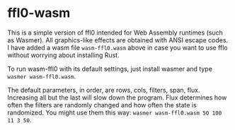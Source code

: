# ffl0-wasm

This is a simple version of ffl0 intended for Web Assembly runtimes (such as Wasmer). All graphics-like effects are obtained with ANSI escape codes. I have added a wasm file  `wasm-ffl0.wasm` above in case you want to use fflo without worrying about installing Rust.

To run wasm-ffl0 with its default settings, just install wasmer and type `wasmer wasm-ffl0.wasm`.

The default parameters, in order, are rows, cols, filters, span, flux. Increasing all but the last will slow down the program. Flux determines how often the filters are randomly changed and how often the state is randomized. You might use them this way: 
```wasmer wasm-ffl0.wasm 50 100 11 3 50```.

